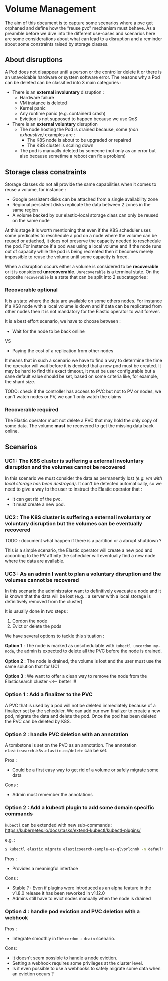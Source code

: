 # Volume Management

The aim of this document is to capture some scenarios where a pvc get orphaned and define how the “reuse pvc” mechanism must behave.
As a preamble before we dive into the different use-cases and scenarios here are some considerations about what can lead to a disruption and a reminder about some constraints raised by storage classes.

## About disruptions

A Pod does not disappear until a person or the controller delete it or there is an unavoidable hardware or system software error.
The reasons why a Pod can be deleted can be classified into 3 main categories :

* There is an **external involuntary** disruption :
  * Hardware failure
  * VM instance is deleted
  * Kernel panic
  * Any runtime panic (e.g. containerd crash)
  * Eviction is not supposed to happen because we use QoS
* There is an **external voluntary** disruption
  * The node hosting the Pod is drained because, some _(non exhaustive)_ examples are :
    * The K8S node is about to be upgraded or repaired
    * The K8S cluster is scaling down
  * The pod is manually deleted by someone (not only as an error but also because sometime a reboot can fix a problem)

## Storage class constraints

Storage classes do not all provide the same capabilities when it comes to reuse a volume, for instance :

* Google persistent disks can be attached from a single availability zone
* Regional persistent disks replicate the data between 2 zones in the same region
* A volume backed by our elastic-local storage class can only be reused on the same node

At this stage it is worth mentioning that even if the K8S scheduler uses some predicates to reschedule a pod on a node where the volume can be reused or attached, it does not preserve the capacity needed to reschedule the pod. For instance if a pod was using a local volume and if the node runs out of capacity while the pod is being recreated then it becomes merely impossible to reuse the volume until some capacity is freed.

When a disruption occurs either a volume is considered to be **recoverable** or it is considered **unrecoverable**. `Unrecoverable`  is a terminal state. On the opposite `recoverable` is a state that can be split into 2 subcategories :

### Recoverable optional

It is a state where the data are available on some others nodes. For instance if a KS8 node with a local volume is down and if data can be replicated from other nodes then it is not mandatory for the Elastic operator to wait forever.

It is a best effort scenario, we have to choose between :

* Wait for the node to be back online

VS

* Paying the cost of a replication from other nodes

It means that in such a scenario we have to find a way to determine the time the operator will wait before it is decided that a new pod must be created.
It may be hard to find this exact timeout, it must be user configurable but a sane default value should be set, based on some criteria like, for example, the shard size.

TODO: check if the controller has access to PVC but not to PV or nodes, we can't watch nodes or PV, we can't only watch the claims

### Recoverable required

The Elastic operator must not delete a PVC that may hold the only copy of some data. The volume **must** be recovered to get the missing data back online.

## Scenarios

### UC1 : The K8S cluster is suffering a external involuntary disruption and the volumes cannot be recovered

In this scenario we must consider the data as permanently lost _(e.g. vm with local storage has been destroyed)_. It can't be detected automatically, so we need to give a way to the user to instruct the Elastic operator that :

* It can get rid of the pvc.
* It must create a new pod.

### UC2 : The K8S cluster is suffering a external involuntary or voluntary disruption but the volumes can be eventually recovered

TODO : document what happen if there is a partition or a abrupt shutdown ?

This is a simple scenario, the Elastic operator will create a new pod and according to the PV affinity the scheduler will eventually find a new node where the data are available.

### UC3 : As an admin I want to plan a voluntary disruption and the volumes cannot be recovered

In this scenario the administrator want to definitively evacuate a node and it is known that the data will be lost (e.g. : a server with a local storage is definitively removed from the cluster)

It is usually done in two steps :

1. Cordon the node
1. Evict or delete the pods

We have several options to tackle this situation :

__Option 1__ : The node is marked as unschedulable with `kubectl uncordon my-node`, the admin is expected to delete all the PVC before the node is drained.

__Option 2__ : The node is drained, the volume is lost and the user must use the same solution that for UC1

__Option 3__ : We want to offer a clean way to remove the node from the Elasticsearch cluster <<-- better !!!

### Option 1 : Add a finalizer to the PVC

A PVC that is used by a pod will not be deleted immediately because of a finalizer set by the scheduler.
We can add our own finalizer to create a new pod, migrate the data and delete the pod.
Once the pod has been deleted the PVC can be deleted by K8S.

### Option 2 : handle PVC deletion with an annotation

A tombstone is set on the PVC as an annotation. The annotation `elasticsearch.k8s.elastic.co/delete` can be set.


Pros :

* Could be a first easy way to get rid of a volume or safely migrate some data

Cons :

* Admin must remember the annotations

### Option 2 : Add a kubectl plugin to add some domain specific commands

`kubectl` can be extended with new sub-commands : https://kubernetes.io/docs/tasks/extend-kubectl/kubectl-plugins/

e.g. :
```bash
$ kubectl elastic migrate elasticsearch-sample-es-qlvprlqnnk -n default
```

Pros :

* Provides a meaningful interface

Cons :

* Stable ? : Even if plugins were introduced as an alpha feature in the v1.8.0 release it has been reworked in v1.12.0
* Admins still have to evict nodes manually when the node is drained

### Option 4 : handle pod eviction and PVC deletion with a webhook

Pros :

* Integrate smoothly in the `cordon` + `drain` scenario.

Cons:

* It doesn't seem possible to handle a node eviction.
* Setting a webhook requires some privileges at the cluster level.
* Is it even possible to use a webhooks to safely migrate some data when an eviction occurs ?
